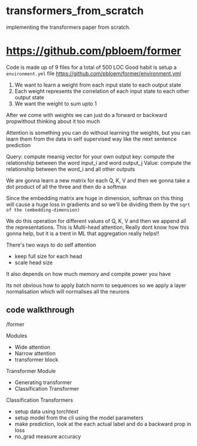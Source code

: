 # transformers_from_scratch
implementing the transformers paper from scratch.


# https://github.com/pbloem/former
Code is made up of 9 files for a total of 500 LOC
Good habit is setup a ```environment.yml``` file https://github.com/pbloem/former/environment.yml

1. We want to learn  a weight from each input state to each output state
2. Each weight represents the correlation of each input state to each other output state
3. We want the weight to sum upto 1

After we come with weights we can just do a forward or backward propwithout thinking 
about it too much

Attention is something you can do without learning the weights, but you can learn them 
from the data in self supervised way like the next sentence prediction

Query: compute meanig vector for your own output
key: compute the relationship between the word input_i and word output_j
Value: compute the relationship between the word_i and all other outputs

We are gonna learn a new matrix for each Q, K, V
and then we gonna take a dot product of all the three and then do a softmax

Since the embedding matrix are huge in dimension, softmax on this thing
will cause a huge loss in gradients and so we'll be dividing them by the
```sqrt of the (embedding-dimension)```

We do this operation for different values of Q, K, V and then we append all the representations.
This is Multi-head attention, Really dont know how this gonna help, but it is a trent in ML that 
aggregation really helps!!

There's two ways to do self attention
* keep full size for each head
* scale head size

It also depends on how much memory and compite power you have

Its not obvious how to apply batch norm to sequences so we apply a
layer normalisation which will normalises all the neurons

## code walkthrough
/former

Modules
* Wide attention
* Narrow attention
* transformer block

Transformer Module
* Generating transformer
* Classification Transformer

Classification Transformers
* setup data using torchtext
* setup model from the cli using the model parameters
* make prediction, look at the each actual label and do a backward prop in loss
* no_grad measure accuracy


